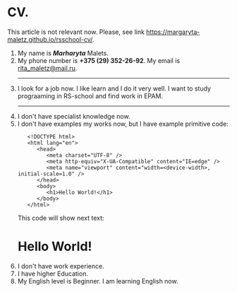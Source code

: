 # CV. 
This article is not relevant now. Please, see link https://margaryta-maletz.github.io/rsschool-cv/.

1. My name is ***Marharyta*** Malets.
2. My phone number is __+375 (29) 352-26-92__. My email is <rita_maletz@mail.ru>.  
   <hr>
3. I look for a job now. I like learn and I do it very well. I want to study prograaming in RS-school and find work in EPAM.  
   <hr>
4. I don't have specialist knowledge now.
5. I don't have examples my works now, but I have example primitive code:
   ```
      <!DOCTYPE html>  
      <html lang="en">  
         <head>  
            <meta charset="UTF-8" />  
            <meta http-equiv="X-UA-Compatible" content="IE=edge" />  
            <meta name="viewport" content="width=<device-width>, initial-scale=1.0" />  
         </head>  
         <body>  
            <h1>Hello World!</h1>  
         </body>  
      </html>
    ```   
    This code will show next text:  
    <h1> Hello World! </h1>  
6. I don't have work experience.
7. I have higher Education.
8. My English level is Beginner. I am learning English now. 
